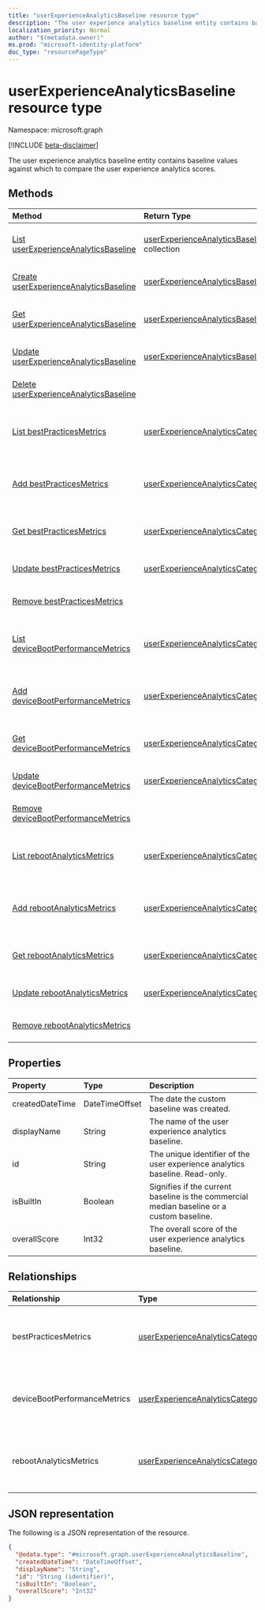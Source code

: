 ```yaml
---
title: "userExperienceAnalyticsBaseline resource type"
description: "The user experience analytics baseline entity contains baseline values against which to compare the user experience analytics scores."
localization_priority: Normal
author: "$(metadata.owner)"
ms.prod: "microsoft-identity-platform"
doc_type: "resourcePageType"
---
```


# userExperienceAnalyticsBaseline resource type

Namespace: microsoft.graph

[!INCLUDE [beta-disclaimer](../../includes/beta-disclaimer.md)]

The user experience analytics baseline entity contains baseline values against which to compare the user experience analytics scores.

## Methods

| Method                                                                                                                      | Return Type                                                                               | Description                                                                                              |
| :-------------------------------------------------------------------------------------------------------------------------- | :---------------------------------------------------------------------------------------- | :------------------------------------------------------------------------------------------------------- |
| [List userExperienceAnalyticsBaseline](../api/intune-userexperienceanalyticsbaseline-list.md)                               | [userExperienceAnalyticsBaseline](intune-userExperienceAnalyticsBaseline.md) collection   | List properties and relationships of a userExperienceAnalyticsBaseline object.                           |
| [Create userExperienceAnalyticsBaseline](../api/intune-userexperienceanalyticsbaseline-create.md)                           | [userExperienceAnalyticsBaseline](intune-userExperienceAnalyticsBaseline.md)              | Create a new userExperienceAnalyticsBaseline object.                                                     |
| [Get userExperienceAnalyticsBaseline](../api/intune-userexperienceanalyticsbaseline-get.md)                                 | [userExperienceAnalyticsBaseline](intune-userExperienceAnalyticsBaseline.md)              | Read properties and relationships of a userExperienceAnalyticsBaseline object.                           |
| [Update userExperienceAnalyticsBaseline](../api/intune-userexperienceanalyticsbaseline-update.md)                           | [userExperienceAnalyticsBaseline](intune-userExperienceAnalyticsBaseline.md)              | Update the properties of a userExperienceAnalyticsBaseline object.                                       |
| [Delete userExperienceAnalyticsBaseline](../api/intune-userexperienceanalyticsbaseline-delete.md)                           |                                                                                           | Delete a userExperienceAnalyticsBaseline object.                                                         |
| [List bestPracticesMetrics](../api/intune-userexperienceanalyticsbaseline-list-bestpracticesmetrics.md)                     | [userExperienceAnalyticsCategory](../resources/intune-userexperienceanalyticscategory.md) | Get the userExperienceAnalyticsCategory objects from a bestPracticesMetrics navigation property.         |
| [Add bestPracticesMetrics](../api/intune-userexperienceanalyticsbaseline-post-bestpracticesmetrics.md)                      | [userExperienceAnalyticsCategory](../resources/intune-userexperienceanalyticscategory.md) | Add userExperienceAnalyticsCategory by posting to the userExperienceAnalyticsCategory collection.        |
| [Get bestPracticesMetrics](../api/intune-userexperienceanalyticsbaseline-get-bestpracticesmetrics.md)                       | [userExperienceAnalyticsCategory](../resources/intune-userexperienceanalyticscategory.md) | Read the properties and relationships of a userExperienceAnalyticsCategory object.                       |
| [Update bestPracticesMetrics](../api/intune-userexperienceanalyticsbaseline-update-bestpracticesmetrics.md)                 | [userExperienceAnalyticsCategory](../resources/intune-userexperienceanalyticscategory.md) | Update the properties of a userExperienceAnalyticsCategory object.                                       |
| [Remove bestPracticesMetrics](../api/intune-userexperienceanalyticsbaseline-delete-bestpracticesmetrics.md)                 |                                                                                           | Remove a userExperienceAnalyticsCategory object.                                                         |
| [List deviceBootPerformanceMetrics](../api/intune-userexperienceanalyticsbaseline-list-devicebootperformancemetrics.md)     | [userExperienceAnalyticsCategory](../resources/intune-userexperienceanalyticscategory.md) | Get the userExperienceAnalyticsCategory objects from a deviceBootPerformanceMetrics navigation property. |
| [Add deviceBootPerformanceMetrics](../api/intune-userexperienceanalyticsbaseline-post-devicebootperformancemetrics.md)      | [userExperienceAnalyticsCategory](../resources/intune-userexperienceanalyticscategory.md) | Add userExperienceAnalyticsCategory by posting to the userExperienceAnalyticsCategory collection.        |
| [Get deviceBootPerformanceMetrics](../api/intune-userexperienceanalyticsbaseline-get-devicebootperformancemetrics.md)       | [userExperienceAnalyticsCategory](../resources/intune-userexperienceanalyticscategory.md) | Read the properties and relationships of a userExperienceAnalyticsCategory object.                       |
| [Update deviceBootPerformanceMetrics](../api/intune-userexperienceanalyticsbaseline-update-devicebootperformancemetrics.md) | [userExperienceAnalyticsCategory](../resources/intune-userexperienceanalyticscategory.md) | Update the properties of a userExperienceAnalyticsCategory object.                                       |
| [Remove deviceBootPerformanceMetrics](../api/intune-userexperienceanalyticsbaseline-delete-devicebootperformancemetrics.md) |                                                                                           | Remove a userExperienceAnalyticsCategory object.                                                         |
| [List rebootAnalyticsMetrics](../api/intune-userexperienceanalyticsbaseline-list-rebootanalyticsmetrics.md)                 | [userExperienceAnalyticsCategory](../resources/intune-userexperienceanalyticscategory.md) | Get the userExperienceAnalyticsCategory objects from a rebootAnalyticsMetrics navigation property.       |
| [Add rebootAnalyticsMetrics](../api/intune-userexperienceanalyticsbaseline-post-rebootanalyticsmetrics.md)                  | [userExperienceAnalyticsCategory](../resources/intune-userexperienceanalyticscategory.md) | Add userExperienceAnalyticsCategory by posting to the userExperienceAnalyticsCategory collection.        |
| [Get rebootAnalyticsMetrics](../api/intune-userexperienceanalyticsbaseline-get-rebootanalyticsmetrics.md)                   | [userExperienceAnalyticsCategory](../resources/intune-userexperienceanalyticscategory.md) | Read the properties and relationships of a userExperienceAnalyticsCategory object.                       |
| [Update rebootAnalyticsMetrics](../api/intune-userexperienceanalyticsbaseline-update-rebootanalyticsmetrics.md)             | [userExperienceAnalyticsCategory](../resources/intune-userexperienceanalyticscategory.md) | Update the properties of a userExperienceAnalyticsCategory object.                                       |
| [Remove rebootAnalyticsMetrics](../api/intune-userexperienceanalyticsbaseline-delete-rebootanalyticsmetrics.md)             |                                                                                           | Remove a userExperienceAnalyticsCategory object.                                                         |

## Properties

| Property        | Type           | Description                                                                               |
| :-------------- | :------------- | :---------------------------------------------------------------------------------------- |
| createdDateTime | DateTimeOffset | The date the custom baseline was created.                                                 |
| displayName     | String         | The name of the user experience analytics baseline.                                       |
| id              | String         | The unique identifier of the user experience analytics baseline. Read-only.               |
| isBuiltIn       | Boolean        | Signifies if the current baseline is the commercial median baseline or a custom baseline. |
| overallScore    | Int32          | The overall score of the user experience analytics baseline.                              |

## Relationships

| Relationship                 | Type                                                                               | Description                                                    |
| :--------------------------- | :--------------------------------------------------------------------------------- | :------------------------------------------------------------- |
| bestPracticesMetrics         | [userExperienceAnalyticsCategory](../resources/userexperienceanalyticscategory.md) | The user experience analytics best practices metrics.          |
| deviceBootPerformanceMetrics | [userExperienceAnalyticsCategory](../resources/userexperienceanalyticscategory.md) | The user experience analytics device boot performance metrics. |
| rebootAnalyticsMetrics       | [userExperienceAnalyticsCategory](../resources/userexperienceanalyticscategory.md) | The user experience analytics reboot analytics metrics.        |

## JSON representation

The following is a JSON representation of the resource.

<!-- {
  "blockType": "resource",
  "keyProperty": "id",
  "@odata.type": "microsoft.graph.userExperienceAnalyticsBaseline",
  "baseType": "microsoft.graph.entity",
  "openType": False
}
-->

```json
{
  "@odata.type": "#microsoft.graph.userExperienceAnalyticsBaseline",
  "createdDateTime": "DateTimeOffset",
  "displayName": "String",
  "id": "String (identifier)",
  "isBuiltIn": "Boolean",
  "overallScore": "Int32"
}
```

